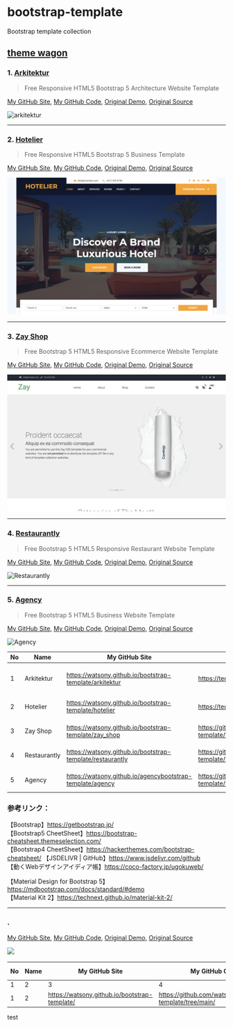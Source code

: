 # bootstrap-template
Bootstrap template collection

## [theme wagon](https://themewagon.com)

### 1. [Arkitektur](https://watsony.github.io/bootstrap-template/arkitektur)

> Free Responsive HTML5 Bootstrap 5 Architecture Website Template

[My GitHub Site](https://watsony.github.io/bootstrap-template/arkitektur), 
[My GitHub Code](https://github.com/watsony/bootstrap-template/tree/main/arkitektur),
[Original Demo](https://technext.github.io/arkitektur),
[Original Source](https://themewagon.com/themes/free-responsive-html5-bootstrap-5-architecture-website-template-arkitektur)

![arkitektur](image/arkitektur.png)

---

### 2. [Hotelier](https://watsony.github.io/bootstrap-template/hotelier)

> Free Responsive HTML5 Bootstrap 5 Business Template

[My GitHub Site](https://watsony.github.io/bootstrap-template/hotelier),
[My GitHub Code](https://github.com/watsony/bootstrap-template/tree/main/hotelier),
[Original Demo](https://technext.github.io/hotelier),
[Original Source](https://themewagon.com/themes/free-responsive-html5-bootstrap-5-hotel-template-hotelier/)

![hotelier](image/hotelier.png)


---

### 3. [Zay Shop](https://watsony.github.io/bootstrap-template/zay_shop)

> Free Bootstrap 5 HTML5 Responsive Ecommerce Website Template

[My GitHub Site](https://watsony.github.io/bootstrap-template/zay_shop),
[My GitHub Code](https://github.com/watsony/bootstrap-template/tree/main/zay_shop),
[Original Demo](https://technext.github.io/zay_shop),
[Original Source](https://themewagon.com/themes/free-bootstrap-5-html-5-ecommerce-website-template-zay-shop/)

![zay_shop](image/zay_shop.png)


---

### 4. [Restaurantly](https://watsony.github.io/bootstrap-template/restaurantly)

> Free Bootstrap 5 HTML5 Responsive Restaurant Website Template

[My GitHub Site](https://watsony.github.io/bootstrap-template/restaurantly),
[My GitHub Code](https://github.com/watsony/bootstrap-template/tree/main/restaurantly),
[Original Demo](https://technext.github.io/restaurantly),
[Original Source](https://themewagon.com/themes/free-bootstrap-5-html-5-restaurant-website-template-restaurantly/)

![Restaurantly](image/restaurantly.png)


---

### 5. [Agency](https://watsony.github.io/bootstrap-template/agency)

> Free Bootstrap 5 HTML5 Business Website Template

[My GitHub Site](https://watsony.github.io/bootstrap-template/agency),
[My GitHub Code](https://github.com/watsony/bootstrap-template/tree/main/agency),
[Original Demo](https://technext.github.io/agency),
[Original Source](https://themewagon.com/themes/free-bootstrap-5-html-5-business-website-template-agency/)

![Agency](image/agency.png)


|  No  |  Name  |  My GitHub Site  |  My GitHub Code  |  Original Demo  |  Original Source  |
| ---- | ---- | ---- | ---- | ---- | ---- |
|  1  |  Arkitektur  |  https://watsony.github.io/bootstrap-template/arkitektur  |  https://technext.github.io/arkitektur  |  https://technext.github.io/arkitektur/  |  https://themewagon.com/themes/free-responsive-html5-bootstrap-5-architecture-website-template-arkitektur/  |
|  2  |  Hotelier  |  https://watsony.github.io/bootstrap-template/hotelier  |  https://technext.github.io/hotelier  |  https://technext.github.io/hotelier/  |  https://themewagon.com/themes/free-responsive-html5-bootstrap-5-hotel-template-hotelier/  |
|  3  |  Zay Shop  |  https://watsony.github.io/bootstrap-template/zay_shop  |  https://github.com/watsony/bootstrap-template/tree/main/zay_shop  |  https://technext.github.io/zay_shop  |  https://themewagon.com/themes/free-bootstrap-5-html-5-ecommerce-website-template-zay-shop/  |
|  4  |  Restaurantly  |  https://watsony.github.io/bootstrap-template/restaurantly  |  https://github.com/watsony/bootstrap-template/tree/main/restaurantly  |  https://technext.github.io/restaurantly  |  https://themewagon.com/themes/free-bootstrap-5-html-5-restaurant-website-template-restaurantly/  |
|  5  |  Agency  |  https://watsony.github.io/agencybootstrap-template/agency  |  https://github.com/watsony/bootstrap-template/tree/main/agency  |  https://technext.github.io/agency  |  https://themewagon.com/themes/free-bootstrap-5-html-5-business-website-template-agency/  |


### 参考リンク：
【Bootstrap】https://getbootstrap.jp/  
【Bootstrap5 CheetSheet】https://bootstrap-cheatsheet.themeselection.com/  
【Bootstrap4 CheetSheet】https://hackerthemes.com/bootstrap-cheatsheet/
【JSDELIVR | GitHub】https://www.jsdelivr.com/github  
【動くWebデザインアイディア帳】https://coco-factory.jp/ugokuweb/  

【Material Design for Bootstrap 5】https://mdbootstrap.com/docs/standard/#demo  
【Material Kit 2】https://technext.github.io/material-kit-2/  



---

### . [](https://watsony.github.io/bootstrap-template/)

> 

[My GitHub Site](https://watsony.github.io/bootstrap-template/),
[My GitHub Code](https://github.com/watsony/bootstrap-template/tree/main/),
[Original Demo](https://technext.github.io/),
[Original Source]()

![](image/.png)



|  No  |  Name  |  My GitHub Site  |  My GitHub Code  |  Original Demo  |  Original Source  |
| ---- | ---- | ---- | ---- | ---- | ---- |
|  1  |  2  |  3  |  4  |  5  |  6  |
|  1  |  2  |  https://watsony.github.io/bootstrap-template/  |  https://github.com/watsony/bootstrap-template/tree/main/  |  https://technext.github.io/  |  6  |


test